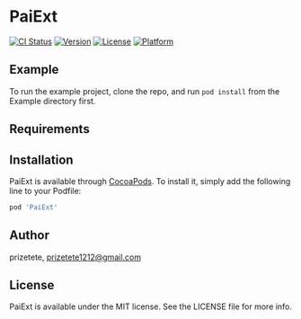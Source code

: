 # PaiExt

[![CI Status](https://img.shields.io/travis/prizetete/PaiExt.svg?style=flat)](https://travis-ci.org/prizetete/PaiExt)
[![Version](https://img.shields.io/cocoapods/v/PaiExt.svg?style=flat)](https://cocoapods.org/pods/PaiExt)
[![License](https://img.shields.io/cocoapods/l/PaiExt.svg?style=flat)](https://cocoapods.org/pods/PaiExt)
[![Platform](https://img.shields.io/cocoapods/p/PaiExt.svg?style=flat)](https://cocoapods.org/pods/PaiExt)

## Example

To run the example project, clone the repo, and run `pod install` from the Example directory first.

## Requirements

## Installation

PaiExt is available through [CocoaPods](https://cocoapods.org). To install
it, simply add the following line to your Podfile:

```ruby
pod 'PaiExt'
```

## Author

prizetete, prizetete1212@gmail.com

## License

PaiExt is available under the MIT license. See the LICENSE file for more info.
